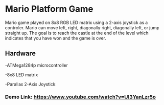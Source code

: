 # Mario Platform Game

Mario game played on 8x8 RGB LED matrix using a 2-axis joystick as a controler. Mario can move left, right, diagonally right, diagonally left, or
jump straight up. The goal is to reach the castle at the end of the level which indicates that you have won and the game is over.

## Hardware

-ATMega1284p microcontroller

-8x8 LED matrix

-Parallax 2-Axis Joystick

### Demo Link: https://www.youtube.com/watch?v=UI3YanLzr5o
